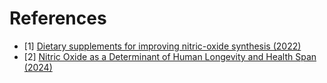 # References
- [1] [Dietary supplements for improving nitric-oxide synthesis (2022)](https://www.ncbi.nlm.nih.gov/pmc/articles/PMC9710401/)
- [2] [Nitric Oxide as a Determinant of Human Longevity and Health Span (2024)](https://www.ncbi.nlm.nih.gov/pmc/articles/PMC10572643/)